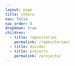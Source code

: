 ```yaml
---
layout: page
title: others
nav: false
nav_order: 8
dropdown: true
children:
  - title: repositories
    permalink: /repositories/
  - title: divider
  - title: projects
    permalink: /projects/
---
```

